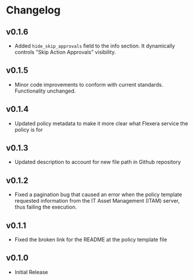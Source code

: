 # Changelog

## v0.1.6

- Added `hide_skip_approvals` field to the info section. It dynamically controls "Skip Action Approvals" visibility.

## v0.1.5

- Minor code improvements to conform with current standards. Functionality unchanged.

## v0.1.4

- Updated policy metadata to make it more clear what Flexera service the policy is for

## v0.1.3

- Updated description to account for new file path in Github repository

## v0.1.2

- Fixed a pagination bug that caused an error when the policy template requested information from the IT Asset Management (ITAM) server, thus failing the execution.

## v0.1.1

- Fixed the broken link for the README at the policy template file

## v0.1.0

- Initial Release
